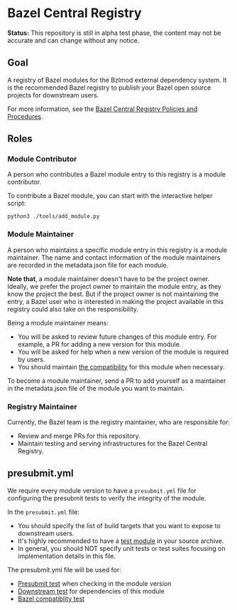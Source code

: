 # Bazel Central Registry

**Status:** This repository is still in alpha test phase, the content may not be accurate and can change without any notice.

## Goal
A registry of Bazel modules for the Bzlmod external dependency system. It is the recommended Bazel registry to publish your Bazel open source projects for downstream users.

For more information, see the [Bazel Central Registry Policies and Procedures](https://docs.google.com/document/d/1ReuBBp4EHnsuvcpfXM6ITDmP2lrOu8DGlePMUKvDnXM/edit?usp=sharing).

## Roles

### Module Contributor

A person who contributes a Bazel module entry to this registry is a module contributor.

To contribute a Bazel module, you can start with the interactive helper script:
```
python3 ./tools/add_module.py
```

### Module Maintainer

A person who maintains a specific module entry in this registry is a module maintainer. The name and contact information of the module maintainers are recorded in the metadata.json file for each module.

**Note that**, a module maintainer doesn't have to be the project owner. Ideally, we prefer the project owner to maintain the module entry, as they know the project the best. But if the project owner is not maintaining the entry, a Bazel user who is interested in making the project available in this registry could also take on the responsibility.

Being a module maintainer means:

  - You will be asked to review future changes of this module entry. For example, a PR for adding a new version for this module.
  - You will be asked for help when a new version of the module is required by users.
  - You should maintain [the compatibility](https://docs.google.com/document/d/1ReuBBp4EHnsuvcpfXM6ITDmP2lrOu8DGlePMUKvDnXM/edit#heading=h.d7dl8s7vxf63) for this module when necessary.

To become a module maintainer, send a PR to add yourself as a maintainer in the metadata.json file of the module you want to maintain.

### Registry Maintainer

Currently, the Bazel team is the registry maintainer, who are responsible for:

  - Review and merge PRs for this repository.
  - Maintain testing and serving infrastructures for the Bazel Central Registry.

## presubmit.yml

We require every module version to have a `presubmit.yml` file for configuring the presubmit tests to verify the integrity of the module.

In the `presubmit.yml` file:

  - You should specify the list of build targets that you want to expose to downstream users.
  - It's highly recommended to have a [test module](https://github.com/bazelbuild/continuous-integration/issues/1302) in your source archive.
  - In general, you should NOT specify unit tests or test suites focusing on implementation details in this file.

The presubmit.yml file will be used for:

  - [Presubmit test](https://docs.google.com/document/d/1ReuBBp4EHnsuvcpfXM6ITDmP2lrOu8DGlePMUKvDnXM/edit#heading=h.1o9h5yrz477i) when checking in the module version
  - [Downstream test](https://docs.google.com/document/d/1ReuBBp4EHnsuvcpfXM6ITDmP2lrOu8DGlePMUKvDnXM/edit#heading=h.c7d1a4rk6dvj) for dependencies of this module
  - [Bazel compatiblity test](https://docs.google.com/document/d/1ReuBBp4EHnsuvcpfXM6ITDmP2lrOu8DGlePMUKvDnXM/edit#heading=h.vp6y2sd6hujz)
